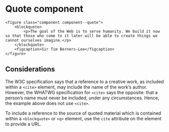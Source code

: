 # Quote component

```
<figure class="component component--quote">
    <blockquote>
        <p>The goal of the Web is to serve humanity. We build it now so that those who come to it later will be able to create things we cannot ourselves imagine.</p>
    </blockquote>
    <figcaption>Sir Tim Berners-Lee</figcaption>
</figure>
```

## Considerations

The W3C specification says that a reference to a creative work, as included within a `<cite>` element, may include the name of the work’s author. However, the WHATWG specification for `<cite>` says the opposite: that a person’s name must never be included, under any circumstances. Hence, the example above does not use `<cite>`.

To include a reference to the source of quoted material which is contained within a `<blockquote>` or `<q>` element, use the `cite` attribute on the element to provide a URL.